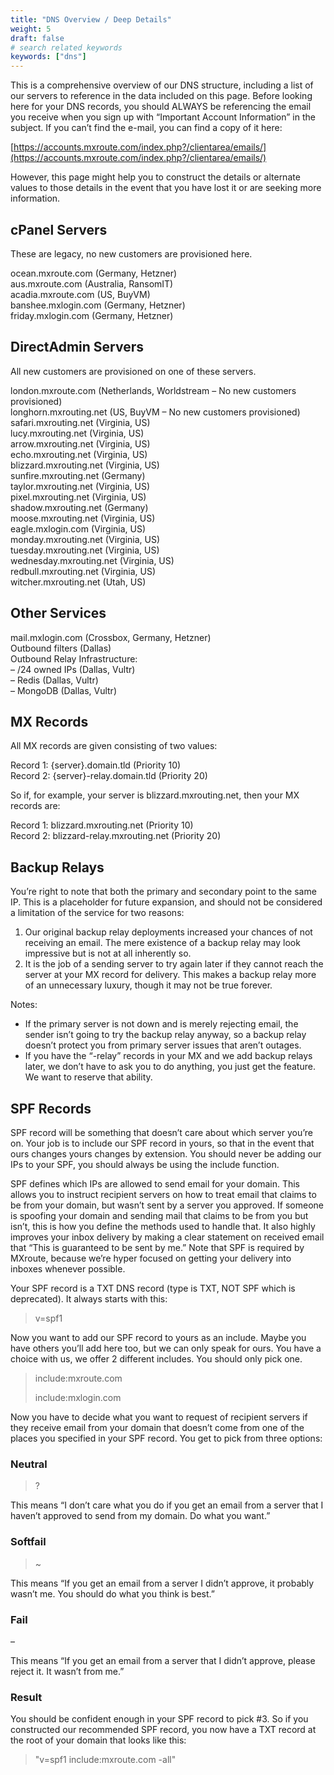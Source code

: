 ```yaml
---
title: "DNS Overview / Deep Details"
weight: 5
draft: false
# search related keywords
keywords: ["dns"]
---
```


This is a comprehensive overview of our DNS structure, including a list of our servers to reference in the data included on this page. Before looking here for your DNS records, you should ALWAYS be referencing the email you receive when you sign up with “Important Account Information” in the subject. If you can’t find the e-mail, you can find a copy of it here:

[https://accounts.mxroute.com/index.php?/clientarea/emails/](https://accounts.mxroute.com/index.php?/clientarea/emails/) 

However, this page might help you to construct the details or alternate values to those details in the event that you have lost it or are seeking more information.

## cPanel Servers

These are legacy, no new customers are provisioned here.

ocean.mxroute.com (Germany, Hetzner)  
aus.mxroute.com (Australia, RansomIT)  
acadia.mxroute.com (US, BuyVM)  
banshee.mxlogin.com (Germany, Hetzner)  
friday.mxlogin.com (Germany, Hetzner)

## DirectAdmin Servers

All new customers are provisioned on one of these servers.

london.mxroute.com (Netherlands, Worldstream – No new customers provisioned)  
longhorn.mxrouting.net (US, BuyVM – No new customers provisioned)  
safari.mxrouting.net (Virginia, US)  
lucy.mxrouting.net (Virginia, US)  
arrow.mxrouting.net (Virginia, US)  
echo.mxrouting.net (Virginia, US)  
blizzard.mxrouting.net (Virginia, US)  
sunfire.mxrouting.net (Germany)  
taylor.mxrouting.net (Virginia, US)  
pixel.mxrouting.net (Virginia, US)  
shadow.mxrouting.net (Germany)  
moose.mxrouting.net (Virginia, US)  
eagle.mxlogin.com (Virginia, US)  
monday.mxrouting.net (Virginia, US)  
tuesday.mxrouting.net (Virginia, US)  
wednesday.mxrouting.net (Virginia, US)  
redbull.mxrouting.net (Virginia, US)  
witcher.mxrouting.net (Utah, US)

## Other Services

mail.mxlogin.com (Crossbox, Germany, Hetzner)  
Outbound filters (Dallas)  
Outbound Relay Infrastructure:  
– /24 owned IPs (Dallas, Vultr)  
– Redis (Dallas, Vultr)  
– MongoDB (Dallas, Vultr)

## MX Records

All MX records are given consisting of two values:

Record 1: {server}.domain.tld (Priority 10)  
Record 2: {server}-relay.domain.tld (Priority 20)

So if, for example, your server is blizzard.mxrouting.net, then your MX records are:

Record 1: blizzard.mxrouting.net (Priority 10)  
Record 2: blizzard-relay.mxrouting.net (Priority 20)

## Backup Relays

You’re right to note that both the primary and secondary point to the same IP. This is a placeholder for future expansion, and should not be considered a limitation of the service for two reasons:

1. Our original backup relay deployments increased your chances of not receiving an email. The mere existence of a backup relay may look impressive but is not at all inherently so.  
2. It is the job of a sending server to try again later if they cannot reach the server at your MX record for delivery. This makes a backup relay more of an unnecessary luxury, though it may not be true 
forever.

Notes:

- If the primary server is not down and is merely rejecting email, the sender isn’t going to try the backup relay anyway, so a backup relay doesn’t protect you from primary server issues that aren’t 
outages.  
- If you have the “-relay” records in your MX and we add backup relays later, we don’t have to ask you to do anything, you just get the feature. We want to reserve that ability.

## SPF Records

SPF record will be something that doesn’t care about which server you’re on. Your job is to include our SPF record in yours, so that in the event that ours changes yours changes by extension. You should never be adding our IPs to your SPF, you should always be using the include function.

SPF defines which IPs are allowed to send email for your domain. This allows you to instruct recipient servers on how to treat email that claims to be from your domain, but wasn’t sent by a server you approved. If someone is spoofing your domain and sending mail that claims to be from you but isn’t, this is how you define the methods used to handle that. It also highly improves your inbox delivery by making a clear statement on received email that “This is guaranteed to be sent by me.” Note that SPF is required by MXroute, because we’re hyper focused on getting your delivery into inboxes whenever possible.

Your SPF record is a TXT DNS record (type is TXT, NOT SPF which is deprecated). It always starts with this:

> v=spf1

Now you want to add our SPF record to yours as an include. Maybe you have others you’ll add here too, but we can only speak for ours. You have a choice with us, we offer 2 different includes. You should only pick one.

> include:mxroute.com
> 
> include:mxlogin.com



Now you have to decide what you want to request of recipient servers if they receive email from your domain that doesn’t come from one of the places you specified in your SPF record. You get to pick from three options:

### Neutral

> ?

This means “I don’t care what you do if you get an email from a server that I haven’t approved to send from my domain. Do what you want.”

### Softfail

> ~

This means “If you get an email from a server I didn’t approve, it probably wasn’t me. You should do what you think is best.”

### Fail

–

This means “If you get an email from a server that I didn’t approve, please reject it. It wasn’t from me.”

### Result

You should be confident enough in your SPF record to pick #3. So if you constructed our recommended SPF record, you now have a TXT record at the root of your domain that looks like this:

> "v=spf1 include:mxroute.com -all"
